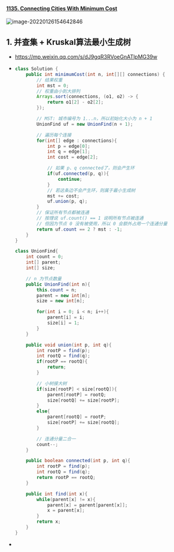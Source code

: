 #### [1135. Connecting Cities With Minimum Cost](https://leetcode-cn.com/problems/connecting-cities-with-minimum-cost/)

![image-20220126154642846](https://raw.githubusercontent.com/TWDH/Leetcode-From-Zero/pictures/img/image-20220126154642846.png)

## 1. 并查集 + Kruskal算法最小生成树

- https://mp.weixin.qq.com/s/dJ9gqR3RVoeGnATlpMG39w

- ```java
  class Solution {
      public int minimumCost(int n, int[][] connections) {
          // 结果权重
          int mst = 0;
          // 权重由小到大排列
          Arrays.sort(connections, (o1, o2) -> {
              return o1[2] - o2[2];
          });
  
          // MST: 城市编号为 1...n，所以初始化大小为 n + 1
          UnionFind uf = new UnionFind(n + 1);
  
          // 遍历每个连接
          for(int[] edge : connections){
              int p = edge[0];
              int q = edge[1];
              int cost = edge[2];
  
              // 如果 p、q connected了，则会产生环
              if(uf.connected(p, q)){
                  continue;
              }
              // 若这条边不会产生环，则属于最小生成树
              mst += cost;
              uf.union(p, q);
          }
          // 保证所有节点都被连通
          // 按理说 uf.count() == 1 说明所有节点被连通
          // 但因为节点 0 没有被使用，所以 0 会额外占用一个连通分量
          return uf.count == 2 ? mst : -1;
      }
  }
  
  class UnionFind{
      int count = 0;
      int[] parent;
      int[] size;
  
      // n 为节点数量
      public UnionFind(int n){
          this.count = n;
          parent = new int[n];
          size = new int[n];
  
          for(int i = 0; i < n; i++){
              parent[i] = i;
              size[i] = 1;
          }
      }
  
      public void union(int p, int q){
          int rootP = find(p);
          int rootQ = find(q);
          if(rootP == rootQ){
              return;
          }
  
          // 小树接大树
          if(size[rootP] < size[rootQ]){
              parent[rootP] = rootQ;
              size[rootQ] += size[rootP];
          }
          else{
              parent[rootQ] = rootP;
              size[rootP] += size[rootQ];
          }
  
          // 连通分量二合一
          count--;
      }
  
      public boolean connected(int p, int q){
          int rootP = find(p);
          int rootQ = find(q);
          return rootP == rootQ;
      }
  
      public int find(int x){
          while(parent[x] != x){
              parent[x] = parent[parent[x]];
              x = parent[x];
          }
          return x;
      }
  }
  ```

- 